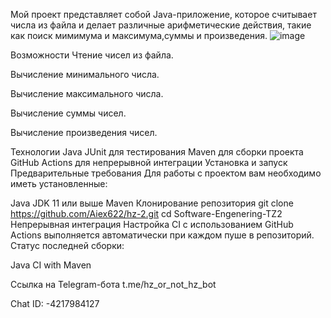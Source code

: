 Мой проект представляет собой Java-приложение, которое считывает числа из файла и делает различные арифметические действия, такие как поиск мимимума и максимума,суммы и произведения.
![image](https://github.com/Aiex622/hz-2/assets/103375331/33ec755b-99c9-4e07-8590-25b7e7c5961f)



Возможности
Чтение чисел из файла.

Вычисление минимального числа.

Вычисление максимального числа.

Вычисление суммы чисел.

Вычисление произведения чисел.

Технологии
Java
JUnit для тестирования
Maven для сборки проекта
GitHub Actions для непрерывной интеграции
Установка и запуск
Предварительные требования
Для работы с проектом вам необходимо иметь установленные:

Java JDK 11 или выше
Maven
Клонирование репозитория
git clone https://github.com/Aiex622/hz-2.git
cd Software-Engenering-TZ2
Непрерывная интеграция
Настройка CI с использованием GitHub Actions выполняется автоматически при каждом пуше в репозиторий. Статус последней сборки:

Java CI with Maven

Ссылка на Telegram-бота
t.me/hz_or_not_hz_bot

Chat ID: -4217984127
